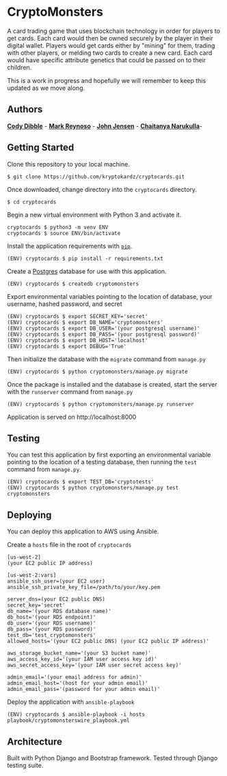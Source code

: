 # CryptoMonsters

A card trading game that uses blockchain technology in order for players to get cards. Each card would then be owned securely by the player in their digital wallet. Players would get cards either by "mining" for them, trading with other players, or melding two cards to create a new card. Each card would have specific attribute genetics that could be passed on to their children.

This is a work in progress and hopefully we will remember to keep this updated as we move along.


## Authors
**[Cody Dibble](https://www.github.com/hcodydibble)** -
**[Mark Reynoso](https://www.github.com/markreynoso)** -
**[John Jensen](https://www.github.com/thejohnjensen)** -
**[Chaitanya Narukulla](https://www.github.com/chaitanyanarukulla)**-


## Getting Started

Clone this repository to your local machine.
```
$ git clone https://github.com/kryptokardz/cryptocards.git
```

Once downloaded, change directory into the `cryptocards` directory.
```
$ cd cryptocards
```

Begin a new virtual environment with Python 3 and activate it.
```
cryptocards $ python3 -m venv ENV
cryptocards $ source ENV/bin/activate
```

Install the application requirements with [`pip`](https://pip.pypa.io/en/stable/installing/).
```
(ENV) cryptocards $ pip install -r requirements.txt
```

Create a [Postgres](https://wiki.postgresql.org/wiki/Detailed_installation_guides) database for use with this application.
```
(ENV) cryptocards $ createdb cryptomonsters
```

Export environmental variables pointing to the location of database, your username, hashed password, and secret
```
(ENV) cryptocards $ export SECRET_KEY='secret'
(ENV) cryptocards $ export DB_NAME='cryptomonsters'
(ENV) cryptocards $ export DB_USER='(your postgresql username)'
(ENV) cryptocards $ export DB_PASS='(your postgresql password)'
(ENV) cryptocards $ export DB_HOST='localhost'
(ENV) cryptocards $ export DEBUG='True'
```

Then initialize the database with the `migrate` command from `manage.py`
```
(ENV) cryptocards $ python cryptomonsters/manage.py migrate
```

Once the package is installed and the database is created, start the server with the `runserver` command from `manage.py`
```
(ENV) cryptocards $ python cryptomonsters/manage.py runserver
```

Application is served on http://localhost:8000

## Testing
You can test this application by first exporting an environmental variable pointing to the location of a testing database, then running the `test` command from `manage.py`.
```
(ENV) cryptocards $ export TEST_DB='cryptotests'
(ENV) cryptocards $ python cryptomonsters/manage.py test cryptomonsters
```

## Deploying
You can deploy this application to AWS using Ansible.

Create a `hosts` file in the root of `cryptocards`
```
[us-west-2]
(your EC2 public IP address)

[us-west-2:vars]
ansible_ssh_user=(your EC2 user)
ansible_ssh_private_key_file=/path/to/your/key.pem

server_dns=(your EC2 public DNS)
secret_key='secret'
db_name='(your RDS database name)'
db_host='(your RDS endpoint)'
db_user='(your RDS username)'
db_pass='(your RDS password)'
test_db='test_cryptomonsters'
allowed_hosts='(your EC2 public DNS) (your EC2 public IP address)'

aws_storage_bucket_name='(your S3 bucket name)'
aws_access_key_id='(your IAM user access key id)'
aws_secret_access_key='(your IAM user secret access key)'

admin_email='(your email address for admin)'
admin_email_host='(host for your admin email)'
admin_email_pass='(password for your admin email)'
```

Deploy the application with `ansible-playbook`
```
(ENV) cryptocards $ ansible-playbook -i hosts playbook/cryptomonsterswire_playbook.yml
```

## Architecture
Built with Python Django and Bootstrap framework. Tested through Django testing suite.
